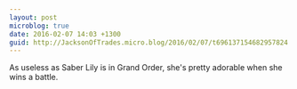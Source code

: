 ```yaml
---
layout: post
microblog: true
date: 2016-02-07 14:03 +1300
guid: http://JacksonOfTrades.micro.blog/2016/02/07/t696137154682957824.html
---
```

As useless as Saber Lily is in Grand Order, she's pretty adorable when she wins a battle.
